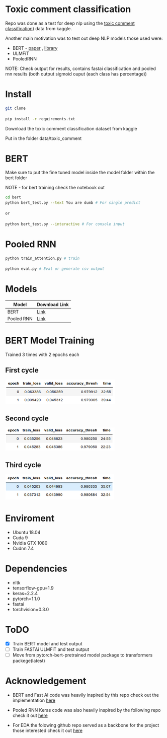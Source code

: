 # Toxic comment classification
Repo was done as a test for deep nlp using the [toxic comment classification](https://www.kaggle.com/c/jigsaw-toxic-comment-classification-challenge/data)) data from kaggle.

Another main motivation was to test out deep NLP models those used were:
- BERT - [paper](https://arxiv.org/abs/1810.04805) , [library](https://github.com/maknotavailable/pytorch-pretrained-BERT)
- ULMFiT
- PooledRNN

NOTE: Check output for results, contains fastai classification and pooled rnn results (both output sigmoid ouput (each class has percentage))

# Install 
```sh
git clone 

pip install -r requirements.txt
```
Download the toxic comment classification dataset from kaggle

Put in the folder
data/toxic_comment

# BERT
Make sure to put the fine tuned model inside the model folder within the bert folder

NOTE - for bert training check the notebook out
```sh
cd bert
python bert_test.py --text You are dumb # For single predict

or 

python bert_test.py --interactive # For console input
```

# Pooled RNN
```sh
python train_attention.py # train

python eval.py # Eval or generate csv output
```

# Models
| Model  | Download Link|
| ------------- | ------------- |
| BERT  | [Link](https://drive.google.com/open?id=1i5946rQuB8RWnZmHy6_advdZ6JoyMors)  |
| Pooled RNN  | [Link](https://drive.google.com/open?id=1UGcwDIXxwzIO9RHlDdy8L_Xt0tEeg1Fo) |

# BERT Model Training
Trained 3 times with 2 epochs each

## First cycle
![file_structure](https://github.com/edwin-19/Toxic-Comment-Classification/blob/master/assets/train-1.png?raw=true)  

## Second cycle
![file_structure](https://github.com/edwin-19/Toxic-Comment-Classification/blob/master/assets/train-2.png?raw=true)  

## Third cycle
![file_structure](https://github.com/edwin-19/Toxic-Comment-Classification/blob/master/assets/train-3.png?raw=true)  

# Enviroment
- Ubuntu 18.04
- Cuda 9
- Nvidia GTX 1080
- Cudnn 7.4

# Dependencies
- nltk
- tensorflow-gpu=1.9
- keras=2.2.4
- pytorch=1.1.0
- fastai
- torchvision=0.3.0

# ToDO
- [x] Train BERT model and test output
- [ ] Train FASTAi ULMFiT and test output
- [ ] Move from pytorch-bert-pretrained model package to transformers packege(latest)

# Acknowledgement
- BERT and Fast AI code was heavily inspired by this repo check out the implementation [here](https://www.kaggle.com/abhikjha/jigsaw-toxicity-bert-with-fastai-and-fastai/notebook)

- Pooled RNN Keras code was also heavily inspired by the following repo check it out [here](https://github.com/zake7749/DeepToxic)

- For EDA the folowing github repo served as a backbone for the project those interested check it out [here](https://github.com/anmolchawla/Kaggle-Toxic-Comment-Classification-Challenge)